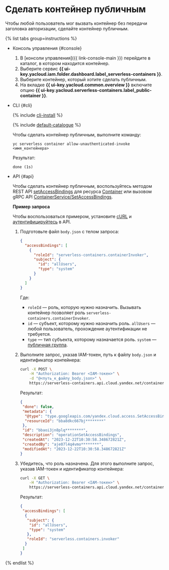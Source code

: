 # Сделать контейнер публичным

Чтобы любой пользователь мог вызвать контейнер без передачи заголовка авторизации, сделайте контейнер публичным.

{% list tabs group=instructions %}

- Консоль управления {#console}

  1. В [консоли управления]({{ link-console-main }}) перейдите в каталог, в котором находится контейнер.
  1. Выберите сервис **{{ ui-key.yacloud.iam.folder.dashboard.label_serverless-containers }}**.
  1. Выберите контейнер, который хотите сделать публичным.
  1. На вкладке **{{ ui-key.yacloud.common.overview }}** включите опцию **{{ ui-key.yacloud.serverless-containers.label_public-container }}**.

- CLI {#cli}

    {% include [cli-install](../../_includes/cli-install.md) %}
    
    {% include [default-catalogue](../../_includes/default-catalogue.md) %}

    Чтобы сделать контейнер публичным, выполните команду:

    ```
    yc serverless container allow-unauthenticated-invoke <имя_контейнера>
    ```

    Результат:

    ```
    done (1s)
    ```

- API {#api}

  Чтобы сделать контейнер публичным, воспользуйтесь методом REST API [setAccessBindings](../containers/api-ref/Container/setAccessBindings.md) для ресурса [Container](../containers/api-ref/Container/index.md) или вызовом gRPC API [ContainerService/SetAccessBindings](../containers/api-ref/grpc/container_service.md#SetAccessBindings).

  **Пример запроса**

  Чтобы воспользоваться примером, установите [cURL](https://curl.haxx.se) и [аутентифицируйтесь](../api-ref/containers/authentication.md) в API.

  1. Подготовьте файл `body.json` с телом запроса:

      ```json
      {
        "accessBindings": [
          {
            "roleId": "serverless-containers.containerInvoker",
            "subject": {
              "id": "allUsers",
              "type": "system"
            }
          }
        ]
      }
      ```

      Где:
      * `roleId` — роль, которую нужно назначить. Вызывать контейнер позволяет роль `serverless-containers.containerInvoker`.
      * `id` — субъект, которому нужно назначить роль. `allUsers` — любой пользователь, прохождение аутентификации не требуется.
      * `type` — тип субъекта, которому назначается роль. `system` — [публичная группа](../../iam/concepts/access-control/public-group.md).

  1. Выполните запрос, указав IAM-токен, путь к файлу `body.json` и идентификатор контейнера:

      ```bash
      curl -X POST \
          -H "Authorization: Bearer <IAM-токен>" \
          -d "@<путь_к_файлу_body.json>" \
          https://serverless-containers.api.cloud.yandex.net/containers/v1/containers/<идентификатор_контейнера>:setAccessBindings
      ```

      Результат:

      ```json
      {
       "done": false,
       "metadata": {
        "@type": "type.googleapis.com/yandex.cloud.access.SetAccessBindingsMetadata",
        "resourceId": "bba8dkc667bj********"
       },
       "id": "bbaoi3jn8plq********",
       "description": "operationSetAccessBindings",
       "createdAt": "2023-12-22T10:30:58.348672821Z",
       "createdBy": "aje07l4q4vmo********",
       "modifiedAt": "2023-12-22T10:30:58.348672821Z"
      }
      ```

  1. Убедитесь, что роль назначена. Для этого выполните запрос, указав IAM-токен и идентификатор контейнера:

      ```bash
      curl -X GET \
          -H "Authorization: Bearer <IAM-токен>" \
          https://serverless-containers.api.cloud.yandex.net/containers/v1/containers/<идентификатор_контейнера>:listAccessBindings
      ```

      Результат:

      ```json
      {
       "accessBindings": [
        {
         "subject": {
          "id": "allUsers",
          "type": "system"
         },
         "roleId": "serverless.containers.invoker"
        }
       ]
      }
      ```

{% endlist %}
